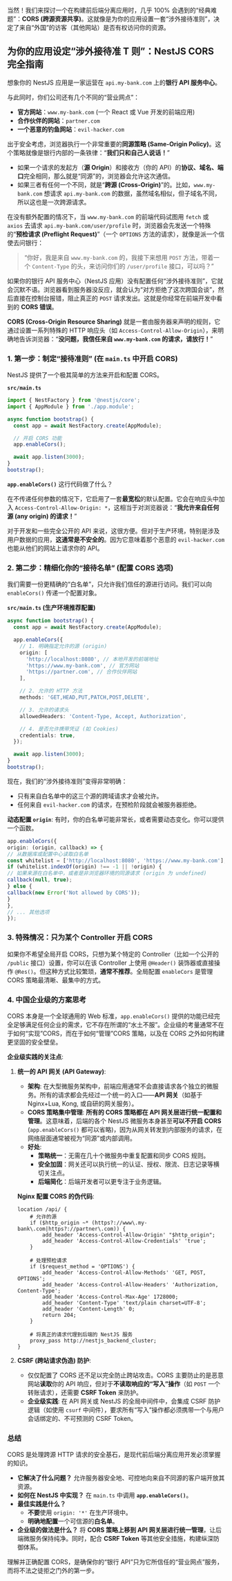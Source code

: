 当然！我们来探讨一个在构建前后端分离应用时，几乎 100% 会遇到的“经典难题”：**CORS (跨源资源共享)**。这就像是为你的应用设置一套“涉外接待准则”，决定了来自“外国”的访客（其他网站）是否有权访问你的资源。

## 为你的应用设定“涉外接待准 T 则”：NestJS CORS 完全指南

想象你的 NestJS 应用是一家运营在 `api.my-bank.com` 上的**银行 API 服务中心**。

与此同时，你们公司还有几个不同的“营业网点”：

- **官方网站**：`www.my-bank.com` (一个 React 或 Vue 开发的前端应用)
- **合作伙伴的网站**：`partner.com`
- **一个恶意的钓鱼网站**：`evil-hacker.com`

出于安全考虑，浏览器执行一个非常重要的**同源策略 (Same-Origin Policy)**。这个策略就像是银行内部的一条铁律：“**我们只和自己人说话！**”

- 如果一个请求的发起方（**源 Origin**）和接收方（你的 API）的**协议、域名、端口**完全相同，那么就是“同源”的，浏览器会允许这次通信。
- 如果三者有任何一个不同，就是“**跨源 (Cross-Origin)**”的。比如，`www.my-bank.com` 想请求 `api.my-bank.com` 的数据，虽然域名相似，但子域名不同，所以这也是一次跨源请求。

在没有额外配置的情况下，当 `www.my-bank.com` 的前端代码试图用 `fetch` 或 `axios` 去请求 `api.my-bank.com/user/profile` 时，浏览器会先发送一个特殊的“**预检请求 (Preflight Request)**”（一个 `OPTIONS` 方法的请求），就像是派一个信使去问银行：

> “你好，我是来自 `www.my-bank.com` 的，我接下来想用 `POST` 方法，带着一个 `Content-Type` 的头，来访问你们的 `/user/profile` 接口，可以吗？”

如果你的银行 API 服务中心（NestJS 应用）没有配置任何“涉外接待准则”，它就会沉默不语。浏览器看到服务器没反应，就会认为“对方拒绝了这次跨国会谈”，然后直接在控制台报错，阻止真正的 `POST` 请求发出。这就是你经常在前端开发中看到的 **CORS 错误**。

**CORS (Cross-Origin Resource Sharing)** 就是一套由服务器来声明的规则，它通过设置一系列特殊的 HTTP 响应头（如 `Access-Control-Allow-Origin`），来明确地告诉浏览器：“**没问题，我信任来自 `www.my-bank.com` 的请求，请放行！**”

### 1. 第一步：制定“接待准则” (在 `main.ts` 中开启 CORS)

NestJS 提供了一个极其简单的方法来开启和配置 CORS。

**`src/main.ts`**

```typescript
import { NestFactory } from '@nestjs/core';
import { AppModule } from './app.module';

async function bootstrap() {
  const app = await NestFactory.create(AppModule);

  // 开启 CORS 功能
  app.enableCors();

  await app.listen(3000);
}
bootstrap();
```

**`app.enableCors()`** 这行代码做了什么？

在不传递任何参数的情况下，它启用了一套**最宽松**的默认配置。它会在响应头中加入 `Access-Control-Allow-Origin: *`，这相当于对浏览器说：“**我允许来自任何源 (any origin) 的请求！**”

对于开发和一些完全公开的 API 来说，这很方便。但对于生产环境，特别是涉及用户数据的应用，**这通常是不安全的**。因为它意味着那个恶意的 `evil-hacker.com` 也能从他们的网站上请求你的 API。

### 2. 第二步：精细化你的“接待名单” (配置 CORS 选项)

我们需要一份更精确的“白名单”，只允许我们信任的源进行访问。我们可以向 `enableCors()` 传递一个配置对象。

**`src/main.ts` (生产环境推荐配置)**

```typescript
async function bootstrap() {
  const app = await NestFactory.create(AppModule);

  app.enableCors({
    // 1. 明确指定允许的源 (origin)
    origin: [
      'http://localhost:8080', // 本地开发的前端地址
      'https://www.my-bank.com', // 官方网站
      'https://partner.com', // 合作伙伴网站
    ],

    // 2. 允许的 HTTP 方法
    methods: 'GET,HEAD,PUT,PATCH,POST,DELETE',

    // 3. 允许的请求头
    allowedHeaders: 'Content-Type, Accept, Authorization',

    // 4. 是否允许携带凭证 (如 Cookies)
    credentials: true,
  });

  await app.listen(3000);
}
bootstrap();
```

现在，我们的“涉外接待准则”变得非常明确：

- 只有来自白名单中的这三个源的跨域请求才会被允许。
- 任何来自 `evil-hacker.com` 的请求，在预检阶段就会被服务器拒绝。

**动态配置 `origin`**:
有时，你的白名单可能非常长，或者需要动态变化。你可以提供一个函数。
```typescript
app.enableCors({
origin: (origin, callback) => {
// 从数据库或配置中心读取白名单
const whitelist = ['http://localhost:8080', 'https://www.my-bank.com'];
if (whitelist.indexOf(origin) !== -1 || !origin) {
// 如果来源在白名单中，或者是非浏览器环境的同源请求 (origin 为 undefined)
callback(null, true);
} else {
callback(new Error('Not allowed by CORS'));
}
},
// ... 其他选项
});

```

### 3. 特殊情况：只为某个 Controller 开启 CORS

如果你不希望全局开启 CORS，只想为某个特定的 Controller（比如一个公开的 `/public` 接口）设置，你可以在该 Controller 上使用 `@Header()` 装饰器或直接操作 `@Res()`。但这种方式比较繁琐，**通常不推荐**。全局配置 `enableCors` 是管理 CORS 策略最清晰、最集中的方式。

### 4. 中国企业级的方案思考

CORS 本身是一个全球通用的 Web 标准，`app.enableCors()` 提供的功能已经完全足够满足任何企业的需求，它不存在所谓的“水土不服”。企业级的考量通常不在于如何“实现”CORS，而在于如何“管理”CORS 策略，以及在 CORS 之外如何构建更坚固的安全壁垒。

**企业级实践的关注点**:
1.  **统一的 API 网关 (API Gateway)**:
    *   **架构**: 在大型微服务架构中，前端应用通常不会直接请求各个独立的微服务。所有的请求都会先经过一个统一的入口——**API 网关**（如基于 Nginx+Lua, Kong, 或自研的网关服务）。
    *   **CORS 策略集中管理**: **所有的 CORS 策略都在 API 网关层进行统一配置和管理**。这意味着，后端的各个 NestJS 微服务本身甚至**可以不开启 CORS** (`app.enableCors()` 都可以省略)，因为从网关转发到内部服务的请求，在网络层面通常被视为“同源”或内部调用。
    *   **好处**:
        *   **策略统一**：无需在几十个微服务中重复配置和同步 CORS 规则。
        *   **安全加固**：网关还可以执行统一的认证、授权、限流、日志记录等横切关注点。
        *   **后端简化**：后端开发者可以更专注于业务逻辑。

    **Nginx 配置 CORS 的伪代码**:
    ```nginx
    location /api/ {
        # 允许的源
        if ($http_origin ~* (https?://www\.my-bank\.com|https?://partner\.com)) {
            add_header 'Access-Control-Allow-Origin' "$http_origin";
            add_header 'Access-Control-Allow-Credentials' 'true';
        }

        # 处理预检请求
        if ($request_method = 'OPTIONS') {
            add_header 'Access-Control-Allow-Methods' 'GET, POST, OPTIONS';
            add_header 'Access-Control-Allow-Headers' 'Authorization, Content-Type';
            add_header 'Access-Control-Max-Age' 1728000;
            add_header 'Content-Type' 'text/plain charset=UTF-8';
            add_header 'Content-Length' 0;
            return 204;
        }

        # 将真正的请求代理到后端的 NestJS 服务
        proxy_pass http://nestjs_backend_cluster;
    }
    ```

2.  **CSRF (跨站请求伪造) 防护**:
    *   仅仅配置了 CORS 还不足以完全防止跨站攻击。CORS 主要防止的是恶意网站**读取**你的 API 响应，但对于**不读取响应的“写入”操作**（如 `POST` 一个转账请求），还需要 **CSRF Token** 来防护。
    *   **企业级实践**: 在 API 网关或 NestJS 的全局中间件中，会集成 CSRF 防护逻辑（如使用 `csurf` 中间件），要求所有“写入”操作都必须携带一个与用户会话绑定的、不可预测的 CSRF Token。

### 总结

CORS 是处理跨源 HTTP 请求的安全基石，是现代前后端分离应用开发必须掌握的知识。

*   **它解决了什么问题？** 允许服务器安全地、可控地向来自不同源的客户端开放其资源。
*   **如何在 NestJS 中实现？** 在 `main.ts` 中调用 **`app.enableCors()`**。
*   **最佳实践是什么？**
    *   **不要**使用 `origin: '*'` 在生产环境中。
    *   **明确地配置**一个可信源的**白名单**。
*   **企业级的做法是什么？** 将 **CORS 策略上移到 API 网关层进行统一管理**，让后端微服务保持纯净。同时，配合 **CSRF Token** 等其他安全措施，构建纵深防御体系。

理解并正确配置 CORS，是确保你的“银行 API”只为它所信任的“营业网点”服务，而将不法之徒拒之门外的第一步。
